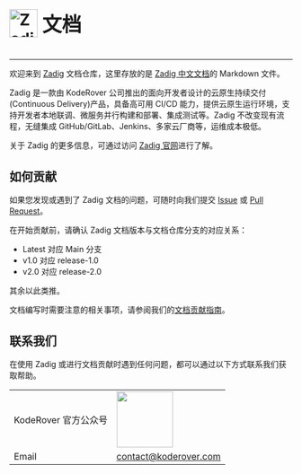 <h1><a href="https://github.com/koderover/zadig-doc" target="_blank" rel="noopener noreferrer"><img height="50" src="https://docs.koderover.com/zadig/img/zadig.png" alt="Zadig logo" style="vertical-align: bottom;"></a><span style="font-size: 35px;">&nbsp;文档</span></h1>

# 

---

欢迎来到 [Zadig](https://github.com/koderover/zadig) 文档仓库，这里存放的是 [Zadig 中文文档](https://docs.koderover.com/zadig/)的 Markdown 文件。

Zadig 是一款由 KodeRover 公司推出的面向开发者设计的云原生持续交付(Continuous Delivery)产品，具备高可用 CI/CD 能力，提供云原生运行环境，支持开发者本地联调、微服务并行构建和部署、集成测试等。Zadig 不改变现有流程，无缝集成 GitHub/GitLab、Jenkins、多家云厂商等，运维成本极低。

关于 Zadig 的更多信息，可通过访问 [Zadig 官网](https://koderover.com/)进行了解。

## 如何贡献

如果您发现或遇到了 Zadig 文档的问题，可随时向我们提交 [Issue](https://github.com/koderover/zadig-doc/issues) 或 [Pull Request](https://github.com/koderover/zadig-doc/pulls)。

在开始贡献前，请确认 Zadig 文档版本与文档仓库分支的对应关系：

- Latest 对应 Main 分支
- v1.0 对应 release-1.0 
- v2.0 对应 release-2.0

其余以此类推。

文档编写时需要注意的相关事项，请参阅我们的[文档贡献指南](./CONTRIBUTING-CN.md)。

## 联系我们

在使用 Zadig 或进行文档贡献时遇到任何问题，都可以通过以下方式联系我们获取帮助。

<table>
  <tbody>
    <tr>
      <td>KodeRover 官方公众号</td>
      <td><img src="./assets/wechat-platform.jpg" width="100" /></td>
    </tr>
    <tr>
      <td>Email</td>
      <td><a href="mailto:contact@koderover.com">contact@koderover.com</a></td>
    </tr>
  <tbody>
<table>
